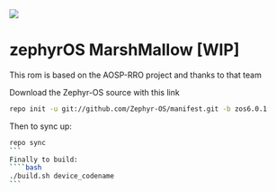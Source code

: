 <img src="https://raw.githubusercontent.com/Zephyr-OS/manifest/zos6.0.1/zephyrOS-logo.png">

zephyrOS MarshMallow [WIP] 
===========

This rom is based on the AOSP-RRO project and thanks to that team

Download the Zephyr-OS source with this link
````bash
repo init -u git://github.com/Zephyr-OS/manifest.git -b zos6.0.1
````
Then to sync up: 
````bash 
repo sync 
``` 
Finally to build: 
````bash 
./build.sh device_codename 
```

